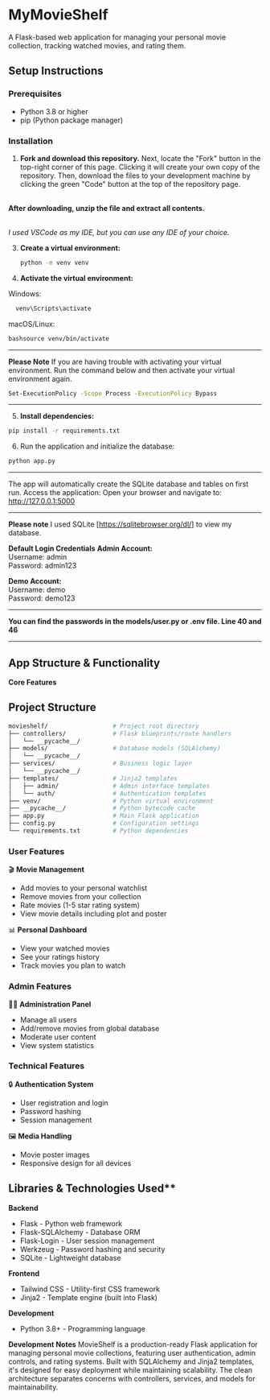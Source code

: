 # MyMovieShelf

A Flask-based web application for managing your personal movie collection, tracking watched movies, and rating them.

## **Setup Instructions**

### **Prerequisites**
- Python 3.8 or higher
- pip (Python package manager)

### **Installation**
1. **Fork and download this repository.**
Next, locate the "Fork" button in the top-right corner of this page. Clicking it will create your own copy of the repository. Then, download the files to your development machine by clicking the green "Code" button at the top of the repository page.

<br>**After downloading, unzip the file and extract all contents.**

<br>*I used VSCode as my IDE, but you can use any IDE of your choice.*  


3. **Create a virtual environment:**
    ```bash
   python -m venv venv

4. **Activate the virtual environment:**

Windows:
```bash
  venv\Scripts\activate
```

macOS/Linux:
```bash
bashsource venv/bin/activate
```
-----------------------------------------------------
**Please Note**
If you are having trouble with activating your virtual environment.
Run the command below and then activate your virtual environment again.
```bash
Set-ExecutionPolicy -Scope Process -ExecutionPolicy Bypass
```
----------------------------------------------------------

5. **Install dependencies:**
```bash
pip install -r requirements.txt
```

6. Run the application and initialize the database:
```bash
python app.py
```
______________________________________________________________________________
The app will automatically create the SQLite database and tables on first run.
Access the application:
Open your browser and navigate to: http://127.0.0.1:5000
______________________________________________________________________________
**Please note** I used SQLite [https://sqlitebrowser.org/dl/] to view my database.

**Default Login Credentials**
**Admin Account:**
<br>Username: admin
<br>Password: admin123

**Demo Account:**
<br>Username: demo
<br>Password: demo123
______________________________________________________________________________
**You can find the passwords in the models/user.py or .env file. Line 40 and 46**
______________________________________________________________________________

## App Structure & Functionality
**Core Features**

## Project Structure

```bash
movieshelf/                  # Project root directory
├── controllers/             # Flask blueprints/route handlers
│   └── __pycache__/
├── models/                  # Database models (SQLAlchemy)
│   └── __pycache__/
├── services/                # Business logic layer
│   └── __pycache__/
├── templates/               # Jinja2 templates
│   ├── admin/               # Admin interface templates
│   └── auth/                # Authentication templates
├── venv/                    # Python virtual environment
├── __pycache__/             # Python bytecode cache
├── app.py                   # Main Flask application
├── config.py                # Configuration settings
└── requirements.txt         # Python dependencies
```

### User Features
🎬 **Movie Management**
- Add movies to your personal watchlist
- Remove movies from your collection
- Rate movies (1-5 star rating system)
- View movie details including plot and poster

📊 **Personal Dashboard**
- View your watched movies
- See your ratings history
- Track movies you plan to watch

### Admin Features
👨‍💼 **Administration Panel**
- Manage all users
- Add/remove movies from global database
- Moderate user content
- View system statistics

### Technical Features
🔒 **Authentication System**
- User registration and login
- Password hashing
- Session management

🖼️ **Media Handling**
- Movie poster images
- Responsive design for all devices

## Libraries & Technologies Used**
**Backend**

- Flask - Python web framework
- Flask-SQLAlchemy - Database ORM
- Flask-Login - User session management
- Werkzeug - Password hashing and security
- SQLite - Lightweight database

**Frontend**

- Tailwind CSS - Utility-first CSS framework
- Jinja2 - Template engine (built into Flask)

**Development**

- Python 3.8+ - Programming language

**Development Notes**
MovieShelf is a production-ready Flask application for managing personal movie collections, featuring user authentication, admin controls, and rating systems. 
Built with SQLAlchemy and Jinja2 templates, it's designed for easy deployment while maintaining scalability. 
The clean architecture separates concerns with controllers, services, and models for maintainability.
